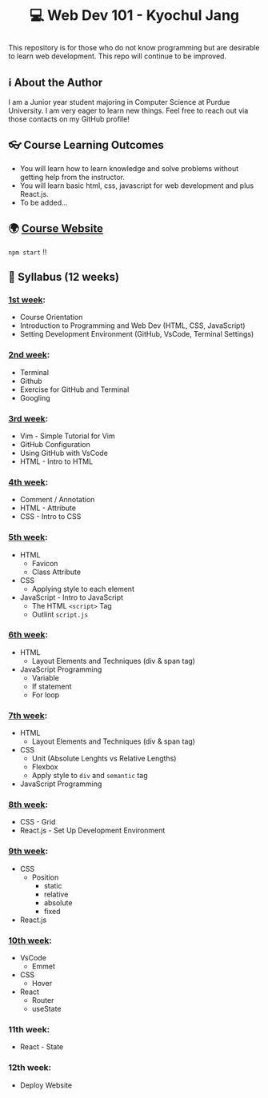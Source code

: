 # <p align = "center">💻 Web Dev 101 - Kyochul Jang</p>

This repository is for those who do not know programming but are desirable to learn web development. This repo will continue to be improved.


## ℹ️ About the Author
I am a Junior year student majoring in Computer Science at Purdue University. I am very eager to learn new things. Feel free to reach out via those contacts on my GitHub profile!

## 👓 Course Learning Outcomes

- You will learn how to learn knowledge and solve problems without getting help from the instructor.
- You will learn basic html, css, javascript for web development and plus React.js.
- To be added...

## 🌍 [Course Website](https://github.com/OfficerChul/webDev101/tree/main/webdev101_app)
`npm start` !!

## 📖 Syllabus (12 weeks)
### [1st week](https://github.com/OfficerChul/webDev101/blob/main/a_Week_1/Week_1.md):  
- Course Orientation
- Introduction to Programming and Web Dev (HTML, CSS, JavaScript)
- Setting Development Environment (GitHub, VsCode, Terminal Settings)
### [2nd week](https://github.com/OfficerChul/webDev101/blob/main/b_Week_2/Week_2.md): 
- Terminal
- Github
- Exercise for GitHub and Terminal
- Googling
### [3rd week](https://github.com/OfficerChul/webDev101/blob/main/c_Week_3/Week_3.md):
- Vim - Simple Tutorial for Vim
- GitHub Configuration
- Using GitHub with VsCode
- HTML - Intro to HTML
### [4th week](https://github.com/OfficerChul/webDev101/blob/main/d_Week_4/Week_4.md): 
- Comment / Annotation
- HTML - Attribute
- CSS - Intro to CSS
### [5th week](https://github.com/OfficerChul/webDev101/blob/main/e_Week_5/Week_5.md): 
- HTML
    - Favicon
    - Class Attribute
- CSS
    - Applying style to each element
- JavaScript - Intro to JavaScript
    - The HTML `<script>` Tag
    - Outlint `script.js`
### [6th week](https://github.com/OfficerChul/webDev101/blob/main/f_Week_6/Week_6.md):
- HTML
    - Layout Elements and Techniques (div & span tag)
- JavaScript Programming
    - Variable
    - If statement
    - For loop
### [7th week](https://github.com/OfficerChul/webDev101/blob/main/g_Week_7/Week_7.md): 
- HTML
    - Layout Elements and Techniques (div & span tag)
- CSS 
    - Unit (Absolute Lenghts vs Relative Lengths)
    - Flexbox
    - Apply style to `div` and `semantic` tag
- JavaScript Programming
### [8th week](https://github.com/OfficerChul/webDev101/tree/main/h_Week_8/Week_8.md): 
- CSS - Grid
- React.js - Set Up Development Environment
### [9th week](https://github.com/OfficerChul/webDev101/tree/main/i_Week_9/Week_9.md): 
- CSS
    - Position
        - static
        - relative
        - absolute
        - fixed
- React.js
### [10th week](https://github.com/OfficerChul/webDev101/blob/main/j_Week_10/Week_10.md): 

- VsCode
    - Emmet
- CSS 
    - Hover
- React
    - Router
    - useState

### 11th week: 
- React - State
### 12th week:
- Deploy Website



